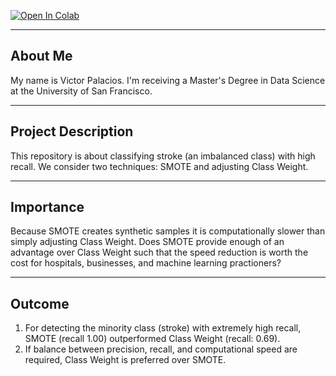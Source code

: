 [![Open In Colab](https://colab.research.google.com/assets/colab-badge.svg)](https://colab.research.google.com/github/<Github_username>/<repo_name>/blob/<branch>/<filename>)

----
About Me
----

My name is Victor Palacios. I'm receiving a Master's Degree in Data Science at the University of San Francisco.

----
Project Description
----

This repository is about classifying stroke (an imbalanced class) with high recall. We consider two techniques: SMOTE and adjusting Class Weight.

----
Importance
----

Because SMOTE creates synthetic samples it is computationally slower than simply adjusting Class Weight. Does SMOTE provide enough of an advantage over Class Weight such that the speed reduction is worth the cost for hospitals, businesses, and machine learning practioners?

----
Outcome
----

1. For detecting the minority class (stroke) with extremely high recall, SMOTE (recall 1.00) outperformed Class Weight (recall: 0.69).
1. If balance between precision, recall, and computational speed are required, Class Weight is preferred over SMOTE.
